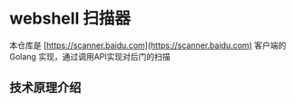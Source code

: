 # webshell 扫描器

本仓库是 [https://scanner.baidu.com](https://scanner.baidu.com) 客户端的 Golang 实现，通过调用API实现对后门的扫描

## 技术原理介绍


